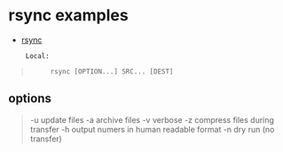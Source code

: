 # rsync examples

* [rsync](https://man7.org/linux/man-pages/man1/rsync.1.html)

       Local:
 >          rsync [OPTION...] SRC... [DEST]

## options

> -u  update files
> -a  archive files
> -v  verbose
> -z  compress files during transfer
> -h  output numers in human readable format
> -n  dry run (no transfer)


